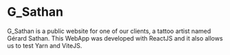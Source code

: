 # G_Sathan

G_Sathan is a public website for one of our clients, a tattoo artist named Gérard Sathan. This WebApp was developed with ReactJS and it also allows us to test Yarn and ViteJS.
